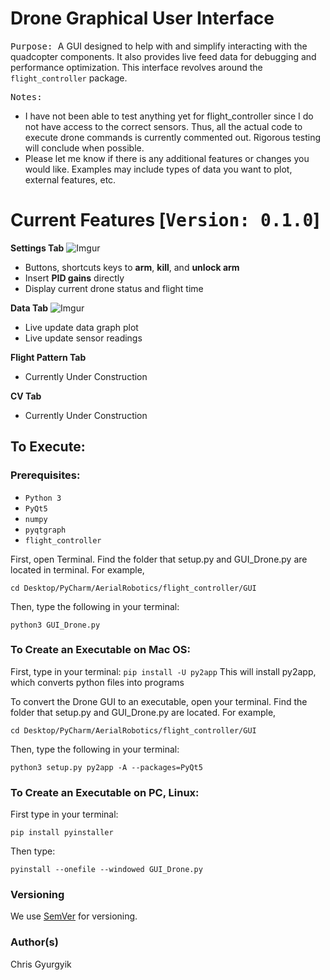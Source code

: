 # Drone Graphical User Interface
<kbd>Purpose: 
</kbd>
A GUI designed to help with and simplify interacting with the quadcopter components. It also provides
live feed data for debugging and performance optimization. This interface revolves around the ```flight_controller``` package.

<kbd>Notes:</kbd>
* I have not been able to test anything yet for flight_controller since I do not have access to the correct sensors. Thus, all the actual code to execute drone commands is currently commented out. Rigorous testing will conclude when possible.
* Please let me know if there is any additional features or changes you would like. Examples may include types of data you want to plot, external features, etc.


# Current Features [<kbd>Version: 0.1.0</kbd>]
**Settings Tab**
![Imgur](https://i.imgur.com/ZE0I5WC.png?3)
* Buttons, shortcuts keys to **arm**, **kill**, and **unlock arm**
* Insert **PID gains** directly
* Display current drone status and flight time

**Data Tab**
![Imgur](https://i.imgur.com/f5Qin1C.png)
* Live update data graph plot
* Live update sensor readings

**Flight Pattern Tab**
* Currently Under Construction

**CV Tab**
* Currently Under Construction

## To Execute:
### Prerequisites:
* ```Python 3```
* ```PyQt5```
* ```numpy```
* ```pyqtgraph```
* ```flight_controller```

First, open Terminal. Find the folder that setup.py and GUI_Drone.py are located in terminal.
For example,
```
cd Desktop/PyCharm/AerialRobotics/flight_controller/GUI
```
Then, type the following in your terminal:
```
python3 GUI_Drone.py
```


### To Create an Executable on Mac OS:
First, type in your terminal:
```pip install -U py2app```
This will install py2app, which converts python files into programs

To convert the Drone GUI to an executable, open your terminal.
Find the folder that setup.py and GUI_Drone.py are located.
For example,
```
cd Desktop/PyCharm/AerialRobotics/flight_controller/GUI
```
 Then, type the following in your terminal:
```
python3 setup.py py2app -A --packages=PyQt5
```

### To Create an Executable on PC, Linux:
First type in your terminal:
```
pip install pyinstaller
```
Then type:
```
pyinstall --onefile --windowed GUI_Drone.py
```

### Versioning
We use [SemVer](http://semver.org/) for versioning.

### Author(s)
Chris Gyurgyik



